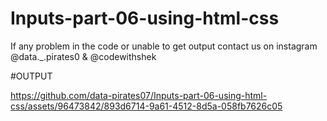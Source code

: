 # Inputs-part-06-using-html-css

If any problem in the code or unable to get output contact us on instagram @data._.pirates0 & @codewithshek

#OUTPUT

https://github.com/data-pirates07/Inputs-part-06-using-html-css/assets/96473842/893d6714-9a61-4512-8d5a-058fb7626c05
